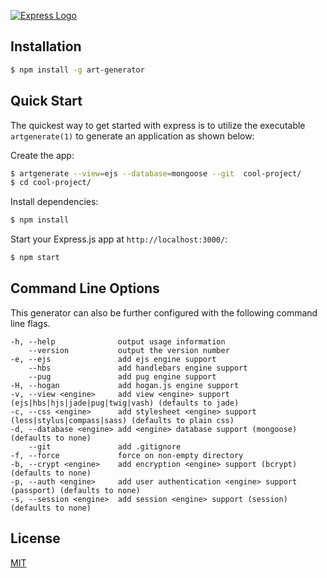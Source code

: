 [![Express Logo](https://i.cloudup.com/zfY6lL7eFa-3000x3000.png)](http://expressjs.com/)


## Installation

```sh
$ npm install -g art-generator
```

## Quick Start

The quickest way to get started with express is to utilize the executable `artgenerate(1)` to generate an application as shown below:

Create the app:

```bash
$ artgenerate --view=ejs --database=mongoose --git  cool-project/
$ cd cool-project/
```

Install dependencies:

```bash
$ npm install
```

Start your Express.js app at `http://localhost:3000/`:

```bash
$ npm start
```

## Command Line Options

This generator can also be further configured with the following command line flags.

    -h, --help              output usage information
        --version           output the version number
    -e, --ejs               add ejs engine support
        --hbs               add handlebars engine support
        --pug               add pug engine support
    -H, --hogan             add hogan.js engine support
    -v, --view <engine>     add view <engine> support (ejs|hbs|hjs|jade|pug|twig|vash) (defaults to jade)
    -c, --css <engine>      add stylesheet <engine> support (less|stylus|compass|sass) (defaults to plain css)
    -d, --database <engine> add <engine> database support (mongoose) (defaults to none)
        --git               add .gitignore
    -f, --force             force on non-empty directory
    -b, --crypt <engine>    add encryption <engine> support (bcrypt) (defaults to none)
    -p, --auth <engine>     add user authentication <engine> support (passport) (defaults to none)
    -s, --session <engine>  add session <engine> support (session) (defaults to none)


## License

[MIT](LICENSE)

[npm-image]: https://img.shields.io/npm/v/express-generator.svg
[npm-url]: https://npmjs.org/package/express-generator
[travis-image]: https://img.shields.io/travis/expressjs/generator/master.svg?label=linux
[travis-url]: https://travis-ci.org/expressjs/generator
[appveyor-image]: https://img.shields.io/appveyor/ci/dougwilson/generator/master.svg?label=windows
[appveyor-url]: https://ci.appveyor.com/project/dougwilson/generator
[downloads-image]: https://img.shields.io/npm/dm/express-generator.svg
[downloads-url]: https://npmjs.org/package/express-generator
[gratipay-image]: https://img.shields.io/gratipay/dougwilson.svg
[gratipay-url]: https://gratipay.com/dougwilson/
